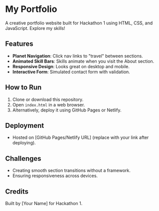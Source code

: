 # My Portfolio
A creative portfolio website built for Hackathon 1 using HTML, CSS, and JavaScript. Explore my skills!

## Features
- **Planet Navigation**: Click nav links to "travel" between sections.
- **Animated Skill Bars**: Skills animate when you visit the About section.
- **Responsive Design**: Looks great on desktop and mobile.
- **Interactive Form**: Simulated contact form with validation.

## How to Run
1. Clone or download this repository.
2. Open `index.html` in a web browser.
3. Alternatively, deploy it using GitHub Pages or Netlify.

## Deployment
- Hosted on [GitHub Pages/Netlify URL] (replace with your link after deploying).

## Challenges
- Creating smooth section transitions without a framework.
- Ensuring responsiveness across devices.

## Credits
Built by [Your Name] for Hackathon 1.
